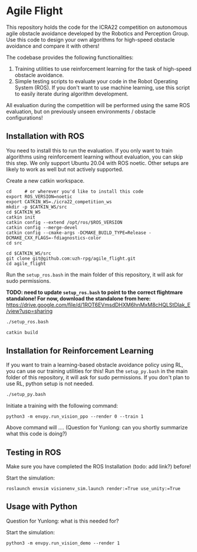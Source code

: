 # Agile Flight

This repository holds the code for the ICRA22 competition on autonomous agile obstacle avoidance developed by the Robotics and Perception Group.
Use this code to design your own algorithms for high-speed obstacle avoidance and compare it with others!

The codebase provides the following functionalities:
1. Training utilities to use reinforcement learning for the task of high-speed obstacle avoidance. 
2. Simple testing scripts to evaluate your code in the Robot Operating System (ROS). If you don't want to use machine learning, use this script to easily iterate during algorithm development. 

All evaluation during the competition will be performed using the same ROS evaluation, but on previously unseen environments / obstacle configurations!



## Installation with ROS
You need to install this to run the evaluation. If you only want to train algorithms using reinforcement learning without evaluation, you can skip this step.
We only support Ubuntu 20.04 with ROS noetic. Other setups are likely to work as well but not actively supported.

Create a new catkin workspace. 
```
cd     # or wherever you'd like to install this code
export ROS_VERSION=noetic
export CATKIN_WS=./icra22_competition_ws
mkdir -p $CATKIN_WS/src
cd $CATKIN_WS
catkin init
catkin config --extend /opt/ros/$ROS_VERSION
catkin config --merge-devel
catkin config --cmake-args -DCMAKE_BUILD_TYPE=Release -DCMAKE_CXX_FLAGS=-fdiagnostics-color
cd src

cd $CATKIN_WS/src
git clone git@github.com:uzh-rpg/agile_flight.git
cd agile_flight
```

Run the `setup_ros.bash` in the main folder of this repository, it will ask for sudo permissions.

**TODO: need to update `setup_ros.bash` to point to the correct flightmare standalone! For now, download the standalone from here:**
https://drive.google.com/file/d/1ROT6EVmsdDHXM6hnMxM8cHQLStDlak_E/view?usp=sharing


```bash
./setup_ros.bash

catkin build
```

## Installation for Reinforcement Learning
If you want to train a learning-based obstacle avoidance policy using RL, you can use our training utilities for this! 
Run the `setup_py.bash` in the main folder of this repository, it will ask for sudo permissions.
If you don't plan to use RL, python setup is not needed.
```bash
./setup_py.bash
```
Initiate a training with the following command: 
```
python3 -m envpy.run_vision_ppo --render 0 --train 1
```
Above command will .... (Question for Yunlong: can you shortly summarize what this code is doing?)

## Testing in ROS
Make sure you have completed the ROS Installation (todo: add link?) before!

Start the simulation:
```
roslaunch envsim visionenv_sim.launch render:=True use_unity:=True
```

## Usage with Python 
Question for Yunlong: what is this needed for?

Start the simulation:
```
python3 -m envpy.run_vision_demo --render 1
```
